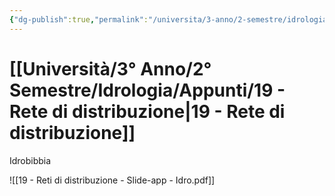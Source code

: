 ```yaml
---
{"dg-publish":true,"permalink":"/universita/3-anno/2-semestre/idrologia/appunti/19-rete-di-distribuzione/","tags":["UNI"]}
---
```


# [[Università/3° Anno/2° Semestre/Idrologia/Appunti/19 - Rete di distribuzione\|19 - Rete di distribuzione]]

Idrobibbia



![[19 - Reti di distribuzione - Slide-app - Idro.pdf]]